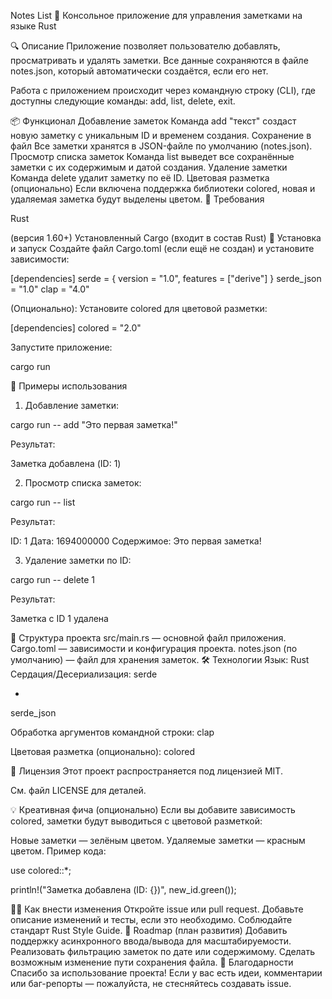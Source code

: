 Notes List 📝
Консольное приложение для управления заметками на языке Rust

🔍 Описание
Приложение позволяет пользователю добавлять, просматривать и удалять заметки. Все данные сохраняются в файле notes.json, который автоматически создаётся, если его нет.

Работа с приложением происходит через командную строку (CLI), где доступны следующие команды: add, list, delete, exit.

📦 Функционал
Добавление заметок
Команда add "текст" создаст новую заметку с уникальным ID и временем создания.
Сохранение в файл
Все заметки хранятся в JSON-файле по умолчанию (notes.json).
Просмотр списка заметок
Команда list выведет все сохранённые заметки с их содержимым и датой создания.
Удаление заметки
Команда delete <id> удалит заметку по её ID.
Цветовая разметка (опционально)
Если включена поддержка библиотеки colored, новая и удаляемая заметка будут выделены цветом.
🧰 Требования

Rust

 (версия 1.60+)
Установленный Cargo (входит в состав Rust)
🚀 Установка и запуск
Создайте файл Cargo.toml (если ещё не создан) и установите зависимости:

[dependencies]
serde = { version = "1.0", features = ["derive"] }
serde_json = "1.0"
clap = "4.0"

(Опционально): Установите colored для цветовой разметки:

[dependencies]
colored = "2.0"

Запустите приложение:

cargo run

📌 Примеры использования
1. Добавление заметки:

cargo run -- add "Это первая заметка!"


Результат:


Заметка добавлена (ID: 1)

2. Просмотр списка заметок:

cargo run -- list


Результат:


ID: 1
Дата: 1694000000
Содержимое: Это первая заметка!

3. Удаление заметки по ID:

cargo run -- delete 1


Результат:


Заметка с ID 1 удалена

📁 Структура проекта
src/main.rs — основной файл приложения.
Cargo.toml — зависимости и конфигурация проекта.
notes.json (по умолчанию) — файл для хранения заметок.
🛠️ Технологии
Язык: Rust
Сердация/Десериализация: 
serde

 + 
serde_json

Обработка аргументов командной строки: 
clap

Цветовая разметка (опционально): 
colored

📜 Лицензия
Этот проект распространяется под лицензией MIT.

См. файл LICENSE для деталей.

💡 Креативная фича (опционально)
Если вы добавите зависимость colored, заметки будут выводиться с цветовой разметкой:

Новые заметки — зелёным цветом.
Удаляемые заметки — красным цветом.
Пример кода:

use colored::*;

println!("Заметка добавлена (ID: {})", new_id.green());

🧑‍💻 Как внести изменения
Откройте issue или pull request.
Добавьте описание изменений и тесты, если это необходимо.
Соблюдайте стандарт Rust Style Guide.
📌 Roadmap (план развития)
Добавить поддержку асинхронного ввода/вывода для масштабируемости.
Реализовать фильтрацию заметок по дате или содержимому.
Сделать возможным изменение пути сохранения файла.
🙌 Благодарности
Спасибо за использование проекта! Если у вас есть идеи, комментарии или баг-репорты — пожалуйста, не стесняйтесь создавать issue.
